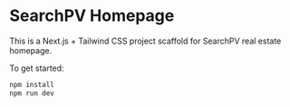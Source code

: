 # SearchPV Homepage

This is a Next.js + Tailwind CSS project scaffold for SearchPV real estate homepage.

To get started:

```bash
npm install
npm run dev
```
